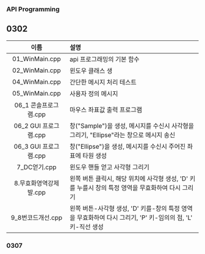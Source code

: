 ### API Programming

## 0302
|이름|설명|
|:---:|:---|
|01_WinMain.cpp|api 프로그래밍의 기본 함수|
|02_WinMain.cpp|윈도우 클래스 생|
|04_WinMain.cpp|간단한 메시지 처리 테스트|
|05_WinMain.cpp|사용자 정의 메시지|
|06_1 콘솔프로그램.cpp|마우스 좌표값 출력 프로그램|
|06_2 GUI 프로그램.cpp|창("Sample")을 생성, 메시지를 수신시 사각형을 그리기, "Ellipse"라는 창으로  메시지 송신|
|06_3 GUI 프로그램.cpp|창("Ellipse")을 생성, 메시지를 수신시 주어진 좌표에 타원 생성|
|7_DC얻기.cpp|윈도우 핸들 얻고 사각형 그리기|
|8.무효화영역강제발.cpp|왼쪽 버튼 클릭시, 해당 위치에 사각형 생성, 'D' 키를 누를시 창의 특정 영역을 무효화하여 다시 그리기|
|9_8번코드개선.cpp|왼쪽 버튼-사각형 생성, 'D' 키를-창의 특정 영역을 무효화하여 다시 그리기, 'P' 키-임의의 점, 'L' 키-직선 생성|

### 0307
